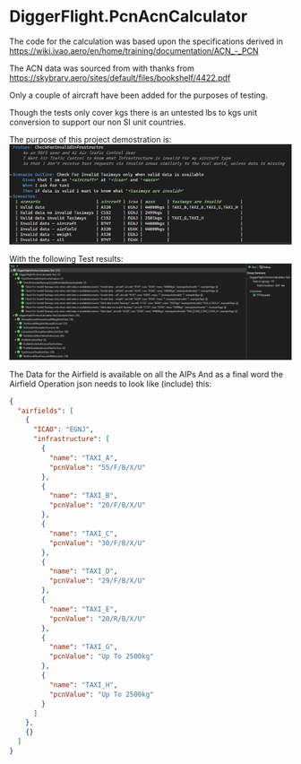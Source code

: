 # DiggerFlight.PcnAcnCalculator

The code for the calculation was based upon the specifications derived in https://wiki.ivao.aero/en/home/training/documentation/ACN_-_PCN

The ACN data was sourced from with thanks from https://skybrary.aero/sites/default/files/bookshelf/4422.pdf

Only a couple of aircraft have been added for the purposes of testing.

Though the tests only cover kgs there is an untested lbs to kgs unit conversion to support our non SI unit countries.

The purpose of this project demostration is:
![Features](FeatureFile.PNG)

With the following Test results:
![Test Results](TestResults.PNG)

The Data for the Airfield is available on all the AIPs
And as a final word the Airfield Operation json needs to look like (include) this:
```json
{
  "airfields": [
    {
      "ICAO": "EGNJ",
      "infrastructure": [
        {
          "name": "TAXI_A",
          "pcnValue": "55/F/B/X/U"
        },
        {
          "name": "TAXI_B",
          "pcnValue": "20/F/B/X/U"
        },
        {
          "name": "TAXI_C",
          "pcnValue": "30/F/B/X/U"
        },
        {
          "name": "TAXI_D",
          "pcnValue": "29/F/B/X/U"
        },
        {
          "name": "TAXI_E",
          "pcnValue": "20/R/B/X/U"
        },
        {
          "name": "TAXI_G",
          "pcnValue": "Up To 2500kg"
        },
        {
          "name": "TAXI_H",
          "pcnValue": "Up To 2500kg"
        }
      ]
    },
    {}
  ]
}
```
